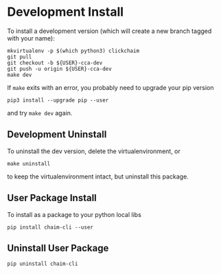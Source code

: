 # Development Install
To install a development version (which will create a new branch tagged with
your name):
```
mkvirtualenv -p $(which python3) clickchaim
git pull
git checkout -b ${USER}-cca-dev
git push -u origin ${USER}-cca-dev
make dev
```
If `make` exits with an error, you probably need to upgrade your pip version
```
pip3 install --upgrade pip --user
```
and try `make dev` again.

## Development Uninstall
To uninstall the dev version, delete the virtualenvironment, or
```
make uninstall
```
to keep the virtualenvironment intact, but uninstall this package.

## User Package Install
To install as a package to your python local libs
```
pip install chaim-cli --user
```

## Uninstall User Package
```
pip uninstall chaim-cli
```
